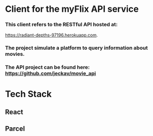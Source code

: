 # Client for the myFlix API service
### This client refers to the RESTful API hosted at: 
https://radiant-depths-97196.herokuapp.com.

### The project simulate a platform to query information about movies.

### The API project can be found here: https://github.com/jeckav/movie_api

# Tech Stack
## React

## Parcel